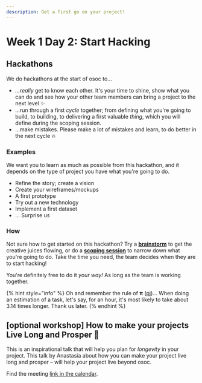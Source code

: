 ```yaml
---
description: Get a first go on your project!
---
```


# Week 1 Day 2: Start Hacking

## Hackathons

We do hackathons at the start of osoc to...

* _...really_ get to know each other. It's your time to shine, show what you can do and see how your other team members can bring a project to the next level ✨
* ...run through a first _cycle_ together; from defining what you're going to build, to building, to delivering a first valuable _thing_, which you will define during the scoping session.
* ...make mistakes. Please make a lot of mistakes and learn, to do better in the next cycle 🔥

### Examples

We want you to learn as much as possible from this hackathon, and it depends on the type of project you have what you're going to do.

* Refine the story; create a vision
* Create your wireframes/mockups
* A first prototype
* Try out a new technology
* Implement a first dataset
* ... Surprise us

### How

Not sure how to get started on this hackathon? Try a [**brainstorm**](https://help.osoc.be/global/coaches/the-coaching-job/how-to-manage-a-team#3-brainstorm-ideas-2-bonus-adaptions) to get the creative juices flowing, or do a [**scoping session**](https://help.osoc.be/global/coaches/the-coaching-job/how-to-manage-a-team#how-to-do-a-scoping-session) to narrow down what you're going to do. Take the time you need, the team decides when they are to start hacking!&#x20;

You're definitely free to do it _your way!_ As long as the team is working together.

{% hint style="info" %}
Oh and remember the rule of **π** ([pi](https://twitter.com/pietercolpaert))... When doing an estimation of a task, let's say, for an hour, it's most likely to take about 3.14 times longer. Thank us later.
{% endhint %}

## \[optional workshop] How to make your projects Live Long and Prosper 🖖

This is an inspirational talk that will help you plan for _longevity_ in your project. This talk by Anastasia about how you can make your project live long and prosper – will help your project live beyond osoc.

Find the meeting [link in the calendar](https://calendar.google.com/calendar/u/0/embed?src=mietclaes.com\_h1rs31a79809r742e5lpdpegbg@group.calendar.google.com\&ctz=Europe/Brussels\&dates=20220704/20220708\&mode=week).
